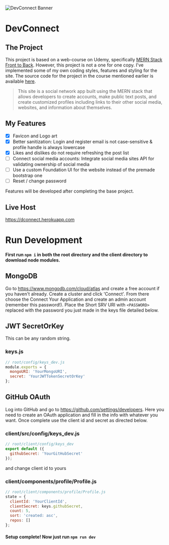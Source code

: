 ![DevConnect Banner](https://imgur.com/zfsEzZ4.png)

# DevConnect

## The Project

This project is based on a web-course on Udemy, specifically [MERN Stack Front to Back](https://www.udemy.com/mern-stack-front-to-back/). However, this project is not a one for one copy. I've implemented some of my own coding styles, features and styling for the site. The source code for the project in the course mentioned earlier is available [here](https://github.com/bradtraversy/devconnector).

> This site is a social network app built using the MERN stack that allows developers to create accounts, make public text posts, and create customized profiles including links to their other social media, websites, and information about themselves.

## My Features

- [x] Favicon and Logo art
- [x] Better sanitization: Login and register email is not case-sensitive & profile handle is always lowercase
- [x] Likes and dislikes do not require refreshing the post list
- [ ] Connect social media accounts: Integrate social media sites API for validating ownership of social media
- [ ] Use a custom Foundation UI for the website instead of the premade bootstrap one
- [ ] Reset / change password

Features will be developed after completing the base project.

## Live Host

https://dconnect.herokuapp.com

# Run Development

#### First run `npm i` in both the root directory and the client directory to download node modules.

## MongoDB

Go to https://www.mongodb.com/cloud/atlas and create a free account if you haven't already. Create a cluster and click 'Connect'. From there choose the Connect Your Application and create an admin account (remember this password!). Place the Short SRV URI with `<PASSWORD>` replaced with the password you just made in the keys file detailed below.

## JWT SecretOrKey

This can be any random string.

### keys.js

```javascript
// root/config/keys_dev.js
module.exports = {
  mongoURI: 'YourMongoURI',
  secret: 'YourJWTTokenSecretOrKey'
};
```

## GitHub OAuth

Log into GitHub and go to https://github.com/settings/developers. Here you need to create an OAuth application and fill in the info with whatever you want. Once complete use the client id and secret as directed below.

### client/src/config/keys_dev.js

```javascript
// root/client/config/keys_dev
export default ({
  githubSecret: 'YourGitHubSecret'
});
```

and change client id to yours

### client/components/profile/Profile.js

```javascript
// root/client/components/profile/Profile.js
state = {
  clientId: 'YourClientId',
  clientSecret: keys.githubSecret,
  count: 5,
  sort: 'created: asc',
  repos: []
};
```

#### Setup complete! Now just run `npm run dev`
